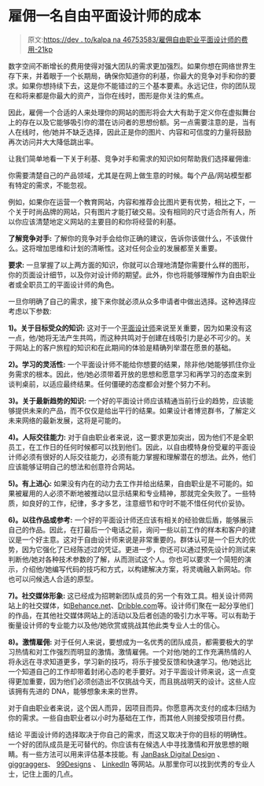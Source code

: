 # 雇佣一名自由平面设计师的成本

> 原文:[https://dev . to/kalpa na 46753583/雇佣自由职业平面设计师的费用-21kp](https://dev.to/kalpana46753583/cost-of-hiring-a-freelance-graphic-designer-21kp)

数字空间不断增长的费用使得对强大团队的需求更加强烈。如果你想在网络世界生存下来，并着眼于一个长期局，确保你知道你的利基，你最大的竞争对手和你的要求。如果你想持续下去，这是你不能错过的三个基本要素。永远记住，你的团队现在和将来都是你最大的资产，当你在线时，图形是你关注的焦点。

因此，雇佣一个合适的人来处理你的网站的图形将会大大有助于定义你在虚拟舞台上的存在以及它能够吸引你的潜在访问者的思想份额。另一点需要注意的是，当有人在线时，他/她并不缺乏选择，因此正是你的图片、内容和可信度的力量将鼓励再次访问并大大降低跳出率。

让我们简单地看一下关于利基、竞争对手和需求的知识如何帮助我们选择雇佣谁:

你需要清楚自己的产品领域，尤其是在网上做生意的时候。每个产品/网站模型都有特定的需求，不能忽视。

例如，如果你在运营一个教育网站，内容和推荐会比图片更有优势，相比之下，一个关于时尚品牌的网站，只有图片才能打破交易。没有相同的尺寸适合所有人，所以你应该清楚地定义网站的主要目的和你将经营的利基。

**了解竞争对手:**
了解你的竞争对手会给你正确的建议，告诉你该做什么，不该做什么。这将增加思维和计划的清晰性。这对任何企业的发展都至关重要。

**要求:**
一旦掌握了以上两方面的知识，你就可以合理地清楚你需要什么样的图形，你的页面设计细节，以及你对设计师的期望。此外，你也将能够理解作为自由职业者或全职员工的平面设计师的角色。

一旦你明确了自己的需求，接下来你就必须从众多申请者中做出选择。这种选择应考虑以下参数:

**1)。关于目标受众的知识:**
这对于一个[平面设计师](https://www.janbaskdigitaldesign.com/blogs/cost-to-hire-a-website-designer/)来说至关重要，因为如果没有这一点，他/她将无法产生共鸣，而这种共鸣对于创建在线吸引力是必不可少的。关于网站上的客户旅程的知识和在此期间的体验是精确列举潜在愿景的基础。

**2)。学习的灵活性:**
一个平面设计师不能给你想要的结果，除非他/她能够抓住你业务需求的根本。因此，他/她必须带着开放的思想和愿意学习和再学习的态度来到谈判桌前，以适应最终结果。任何僵硬的态度都会对整个努力不利。

**3)。关于最新趋势的知识:**
一个好的平面设计师应该精通当前行业的趋势，应该能够提供未来的产品，而不仅仅是给出平行的结果。如果设计者博览群书，了解定义未来网络的最新发展，这将是可能的。

**4)。人际交往能力:**
对于自由职业者来说，这一要求更加突出，因为他们不是全职员工，在工作日的任何时候都可以找到他们。因此，以自由模特身份受雇的平面设计师必须有很好的人际交往能力，必须有能力掌握和理解潜在的想法。此外，他们应该能够证明自己的想法和创意符合网站。

**5)。有上进心:**
如果没有内在的动力去工作并给出结果，自由职业是不可能的。如果被雇用的人必须不断地被推动以显示结果和专业精神，那就完全失败了。一些特质，如良好的工作，纪律，多才多艺，注意细节和守时不能不惜任何代价妥协。

**6)。以往作品或参考:**
一个好的平面设计师还应该有相关的经验做后盾，能够展示自己的作品。因此，在打最后一个电话之前，询问一些以前工作的样本和客户的建议是一个好主意。这对于自由设计师来说是非常重要的。群体认可是一个巨大的优势，因为它强化了已经陈述过的凭证。更进一步，你还可以通过预先设计的测试来判断他/她对各种技术参数的了解，从而测试这个人。你也可以要求一个简短的演示，介绍他/她编写代码的技巧和方式，以构建解决方案，将灵魂融入新网站。你也可以问候选人合适的原型。

**7)。社交媒体形象:**
这已经成为招聘新团队成员的另一个有效工具。相关设计师网站上的社交媒体，如[Behance.net](https://www.behance.net/)、[Dribble.com](https://dribbble.com/)等。设计师们聚在一起分享他们的作品，在其他社交媒体网站上的活动以及后者创造的吸引力水平等。可以有助于衡量设计师的专业能力以及他/她欣赏或挑战其他此类专业人士的信心。

**8)。激情雇佣:**
对于任何人来说，要想成为一名优秀的团队成员，都需要极大的学习热情和对工作强烈而明显的激情。激情雇佣。一个对他/她的工作充满热情的人将永远在寻求知道更多，学习新的技巧，将乐于接受反馈和快速学习。他/她远比一个知道自己的工作却带着封闭心态的老手要好。对于平面设计师来说，这一点变得更加重要，因为他们必须创造出不仅挑战今天，而且挑战明天的设计。这些人应该拥有先进的 DNA，能够想象未来的世界。

对于自由职业者来说，这个因人而异，因项目而异。你愿意再次支付的成本归结为你的需求。一些自由职业者以小时为基础在工作，而其他人则接受按项目付费。

结论
平面设计师的选择取决于你自己的需求，而这又取决于你的目标的明确性。一个好的团队成员是无可替代的。你应该有在候选人中寻找激情和开放思想的眼睛。有一些方法可以用来评估基本技能。有 [JanBask Digital Design](https://www.janbaskdigitaldesign.com/) 、[giggraggers](https://www.giggrabbers.com/)、 [99Designs](https://99designs.com/) 、 [LinkedIn](https://www.linkedin.com/in/janbaskdigitaldesign/) 等网站。从那里你可以找到优秀的专业人士，记住上面的几点。
